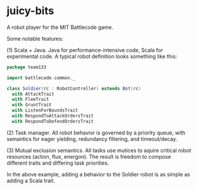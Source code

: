 juicy-bits
==========

A robot player for the MIT Battlecode game.

Some notable features:

(1) Scala + Java. Java for performance-intensive code, Scala for experimental code. A typical robot definition looks something like this:

```scala
package team133

import battlecode.common._

class Soldier(rc : RobotController) extends Bot(rc)
  with AttackTrait
  with FleeTrait
  with GruntTrait
  with ListenForBoundsTrait
  with RespondToAttackOrdersTrait
  with RespondToDefendOrdersTrait
```

(2) Task manager. All robot behavior is governed by a priority queue,
with semantics for eager yielding, redundancy filtering, and timeout/decay.

(3) Mutual exclusion semantics. All tasks use mutices to aquire critical robot resources (action, flux, energon).
The result is freedom to compose different traits and differing task priorities.

In the above example, adding a behavior to the Soldier robot is as simple as adding a Scala trait.
